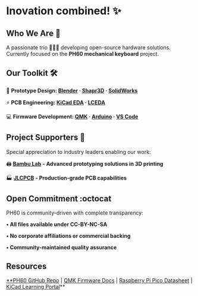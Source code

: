 # Inovation combined! ✨

## Who We Are 👋

A passionate trio 👾👾👾 developing open-source hardware solutions. Currently focused on the **PH60 mechanical keyboard** project.

## Our Toolkit 🛠️

📘 **Prototype Design: [Blender](https://www.blender.org/) · [Shapr3D](https://www.shapr3d.com/) · [SolidWorks](https://www.solidworks.com/)**

⚡ **PCB Engineering: [KiCad EDA](https://www.kicad.org/) · [LCEDA](https://lceda.cn/)** 

💻 **Firmware Development: [QMK](https://github.com/qmk/qmk_firmware) · [Arduino](https://www.jetbrains.com/idea/) · [VS Code](https://code.visualstudio.com/)**

## Project Supporters 💟

Special appreciation to industry leaders enabling our work: 

🖨️ [**Bambu Lab**](https://bambulab.com/en) **- Advanced prototyping solutions in 3D printing**

🏭 [**JLCPCB**](https://www.jlc.com/) **- Production-grade PCB capabilities**

## Open Commitment :octocat

PH60 is community-driven with complete transparency:

**• All files available under CC-BY-NC-SA** 

**• No corporate affiliations or commercial backing** 

**• Community-maintained quality assurance**

## Resources

[**PH60 GitHub Repo](https://github.com/ph-design/PH60) | [QMK Firmware Docs](https://docs.qmk.fm/) | [Raspberry Pi Pico Datasheet](https://www.raspberrypi.com/documentation/microcontrollers/pico-series.html) | [KiCad Learning Portal](https://www.kicad.org/help/learning-resources/)**
